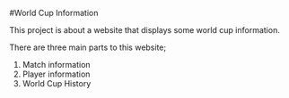 #World Cup Information

This project is about a website that displays some world cup information.

There are three main parts to this website;
1. Match information
2. Player information
3. World Cup History
